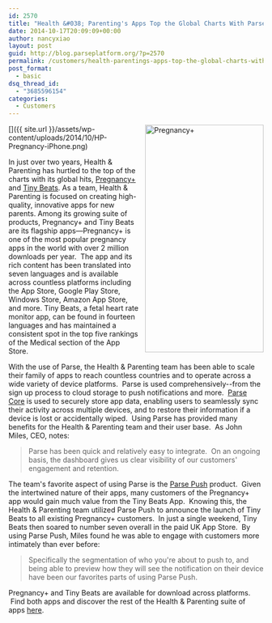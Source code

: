 ```yaml
---
id: 2570
title: "Health &#038; Parenting's Apps Top the Global Charts With Parse"
date: 2014-10-17T20:09:09+00:00
author: nancyxiao
layout: post
guid: http://blog.parseplatform.org/?p=2570
permalink: /customers/health-parentings-apps-top-the-global-charts-with-parse/
post_format:
  - basic
dsq_thread_id:
  - "3685596154"
categories:
  - Customers
---
```

[<img class="alignnone wp-image-2571" style="border: 0pt none; float: right; padding-left: 10px; padding-bottom: 10px;" src="{{ site.url }}/assets/wp-content/uploads/2014/10/HP-Pregnancy-iPhone-532x1024.png" alt="Pregnancy+" width="234" height="450" />]({{ site.url }}/assets/wp-content/uploads/2014/10/HP-Pregnancy-iPhone.png)

In just over two years, Health & Parenting has hurtled to the top of the charts with its global hits, <a href="http://www.health-and-parenting.com/pregnancy/pregnancy-app/" target="_blank">Pregnancy+</a> and <a href="http://www.health-and-parenting.com/pregnancy/tiny-beats-baby-heartbeat-monitor-app/" target="_blank">Tiny Beats</a>. As a team, Health & Parenting is focused on creating high-quality, innovative apps for new parents. Among its growing suite of products, Pregnancy+ and Tiny Beats are its flagship apps—Pregnancy+ is one of the most popular pregnancy apps in the world with over 2 million downloads per year.  The app and its rich content has been translated into seven languages and is available across countless platforms including the App Store, Google Play Store, Windows Store, Amazon App Store, and more. Tiny Beats, a fetal heart rate monitor app, can be found in fourteen languages and has maintained a consistent spot in the top five rankings of the Medical section of the App Store.

With the use of Parse, the Health & Parenting team has been able to scale their family of apps to reach countless countries and to operate across a wide variety of device platforms.  Parse is used comprehensively--from the sign up process to cloud storage to push notifications and more.  <a href="https://parse.com/products/core" target="_blank">Parse Core</a> is used to securely store app data, enabling users to seamlessly sync their activity across multiple devices, and to restore their information if a device is lost or accidentally wiped.  Using Parse has provided many benefits for the Health & Parenting team and their user base.  As John Miles, CEO, notes:

> Parse has been quick and relatively easy to integrate.  On an ongoing basis, the dashboard gives us clear visibility of our customers' engagement and retention.

The team's favorite aspect of using Parse is the <a href="https://parse.com/products/push" target="_blank">Parse Push</a> product.  Given the intertwined nature of their apps, many customers of the Pregnancy+ app would gain much value from the Tiny Beats App.  Knowing this, the Health & Parenting team utilized Parse Push to announce the launch of Tiny Beats to all existing Pregnancy+ customers.  In just a single weekend, Tiny Beats then soared to number seven overall in the paid UK App Store.  By using Parse Push, Miles found he was able to engage with customers more intimately than ever before:

> Specifically the segmentation of who you're about to push to, and being able to preview how they will see the notification on their device have been our favorites parts of using Parse Push.

Pregnancy+ and Tiny Beats are available for download across platforms.  Find both apps and discover the rest of the Health & Parenting suite of apps <a href="http://www.health-and-parenting.com/" target="_blank">here</a>.